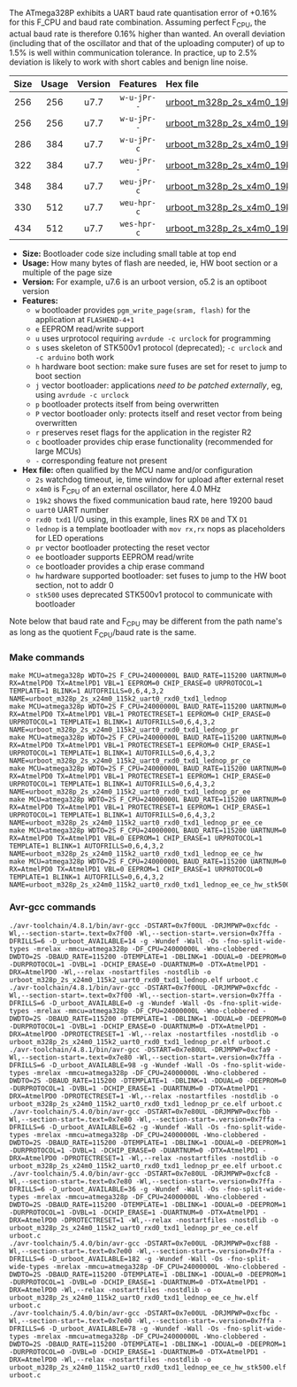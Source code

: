 The ATmega328P exhibits a UART baud rate quantisation error of +0.16% for this F_CPU and baud rate combination. Assuming perfect F<sub>CPU</sub>, the actual baud rate is therefore 0.16% higher than wanted. An overall deviation (including that of the oscillator and that of the uploading computer) of up to 1.5% is well within communication tolerance. In practice, up to 2.5% deviation is likely to work with short cables and benign line noise.

|Size|Usage|Version|Features|Hex file|
|:-:|:-:|:-:|:-:|:--|
|256|256|u7.7|`w-u-jPr--`|[urboot_m328p_2s_x4m0_19k2_uart0_rxd0_txd1_lednop.hex](https://raw.githubusercontent.com/stefanrueger/urboot.hex/main/u7.7/boards/rbbb/atmega328p/watchdog_2_s/external_oscillator_x/%2B4m000000_hz/%2B%2B19k2_baud/uart0_rxd0_txd1/lednop/urboot_m328p_2s_x4m0_19k2_uart0_rxd0_txd1_lednop.hex)|
|256|256|u7.7|`w-u-jPr--`|[urboot_m328p_2s_x4m0_19k2_uart0_rxd0_txd1_lednop_pr.hex](https://raw.githubusercontent.com/stefanrueger/urboot.hex/main/u7.7/boards/rbbb/atmega328p/watchdog_2_s/external_oscillator_x/%2B4m000000_hz/%2B%2B19k2_baud/uart0_rxd0_txd1/lednop/urboot_m328p_2s_x4m0_19k2_uart0_rxd0_txd1_lednop_pr.hex)|
|286|384|u7.7|`w-u-jPr-c`|[urboot_m328p_2s_x4m0_19k2_uart0_rxd0_txd1_lednop_pr_ce.hex](https://raw.githubusercontent.com/stefanrueger/urboot.hex/main/u7.7/boards/rbbb/atmega328p/watchdog_2_s/external_oscillator_x/%2B4m000000_hz/%2B%2B19k2_baud/uart0_rxd0_txd1/lednop/urboot_m328p_2s_x4m0_19k2_uart0_rxd0_txd1_lednop_pr_ce.hex)|
|322|384|u7.7|`weu-jPr--`|[urboot_m328p_2s_x4m0_19k2_uart0_rxd0_txd1_lednop_pr_ee.hex](https://raw.githubusercontent.com/stefanrueger/urboot.hex/main/u7.7/boards/rbbb/atmega328p/watchdog_2_s/external_oscillator_x/%2B4m000000_hz/%2B%2B19k2_baud/uart0_rxd0_txd1/lednop/urboot_m328p_2s_x4m0_19k2_uart0_rxd0_txd1_lednop_pr_ee.hex)|
|348|384|u7.7|`weu-jPr-c`|[urboot_m328p_2s_x4m0_19k2_uart0_rxd0_txd1_lednop_pr_ee_ce.hex](https://raw.githubusercontent.com/stefanrueger/urboot.hex/main/u7.7/boards/rbbb/atmega328p/watchdog_2_s/external_oscillator_x/%2B4m000000_hz/%2B%2B19k2_baud/uart0_rxd0_txd1/lednop/urboot_m328p_2s_x4m0_19k2_uart0_rxd0_txd1_lednop_pr_ee_ce.hex)|
|330|512|u7.7|`weu-hpr-c`|[urboot_m328p_2s_x4m0_19k2_uart0_rxd0_txd1_lednop_ee_ce_hw.hex](https://raw.githubusercontent.com/stefanrueger/urboot.hex/main/u7.7/boards/rbbb/atmega328p/watchdog_2_s/external_oscillator_x/%2B4m000000_hz/%2B%2B19k2_baud/uart0_rxd0_txd1/lednop/urboot_m328p_2s_x4m0_19k2_uart0_rxd0_txd1_lednop_ee_ce_hw.hex)|
|434|512|u7.7|`wes-hpr-c`|[urboot_m328p_2s_x4m0_19k2_uart0_rxd0_txd1_lednop_ee_ce_hw_stk500.hex](https://raw.githubusercontent.com/stefanrueger/urboot.hex/main/u7.7/boards/rbbb/atmega328p/watchdog_2_s/external_oscillator_x/%2B4m000000_hz/%2B%2B19k2_baud/uart0_rxd0_txd1/lednop/urboot_m328p_2s_x4m0_19k2_uart0_rxd0_txd1_lednop_ee_ce_hw_stk500.hex)|

- **Size:** Bootloader code size including small table at top end
- **Usage:** How many bytes of flash are needed, ie, HW boot section or a multiple of the page size
- **Version:** For example, u7.6 is an urboot version, o5.2 is an optiboot version
- **Features:**
  + `w` bootloader provides `pgm_write_page(sram, flash)` for the application at `FLASHEND-4+1`
  + `e` EEPROM read/write support
  + `u` uses urprotocol requiring `avrdude -c urclock` for programming
  + `s` uses skeleton of STK500v1 protocol (deprecated); `-c urclock` and `-c arduino` both work
  + `h` hardware boot section: make sure fuses are set for reset to jump to boot section
  + `j` vector bootloader: applications *need to be patched externally*, eg, using `avrdude -c urclock`
  + `p` bootloader protects itself from being overwritten
  + `P` vector bootloader only: protects itself and reset vector from being overwritten
  + `r` preserves reset flags for the application in the register R2
  + `c` bootloader provides chip erase functionality (recommended for large MCUs)
  + `-` corresponding feature not present
- **Hex file:** often qualified by the MCU name and/or configuration
  + `2s` watchdog timeout, ie, time window for upload after external reset
  + `x4m0` is F<sub>CPU</sub> of an external oscillator, here 4.0 MHz
  + `19k2` shows the fixed communication baud rate, here 19200 baud
  + `uart0` UART number
  + `rxd0 txd1` I/O using, in this example, lines RX `D0` and TX `D1`
  + `lednop` is a template bootloader with `mov rx,rx` nops as placeholders for LED operations
  + `pr` vector bootloader protecting the reset vector
  + `ee` bootloader supports EEPROM read/write
  + `ce` bootloader provides a chip erase command
  + `hw` hardware supported bootloader: set fuses to jump to the HW boot section, not to addr 0
  + `stk500` uses deprecated STK500v1 protocol to communicate with bootloader


Note below that baud rate and F<sub>CPU</sub> may be different from the path name's as long as the quotient F<sub>CPU</sub>/baud rate is the same.

### Make commands
```
make MCU=atmega328p WDTO=2S F_CPU=24000000L BAUD_RATE=115200 UARTNUM=0 RX=AtmelPD0 TX=AtmelPD1 VBL=1 EEPROM=0 CHIP_ERASE=0 URPROTOCOL=1 TEMPLATE=1 BLINK=1 AUTOFRILLS=0,6,4,3,2 NAME=urboot_m328p_2s_x24m0_115k2_uart0_rxd0_txd1_lednop
make MCU=atmega328p WDTO=2S F_CPU=24000000L BAUD_RATE=115200 UARTNUM=0 RX=AtmelPD0 TX=AtmelPD1 VBL=1 PROTECTRESET=1 EEPROM=0 CHIP_ERASE=0 URPROTOCOL=1 TEMPLATE=1 BLINK=1 AUTOFRILLS=0,6,4,3,2 NAME=urboot_m328p_2s_x24m0_115k2_uart0_rxd0_txd1_lednop_pr
make MCU=atmega328p WDTO=2S F_CPU=24000000L BAUD_RATE=115200 UARTNUM=0 RX=AtmelPD0 TX=AtmelPD1 VBL=1 PROTECTRESET=1 EEPROM=0 CHIP_ERASE=1 URPROTOCOL=1 TEMPLATE=1 BLINK=1 AUTOFRILLS=0,6,4,3,2 NAME=urboot_m328p_2s_x24m0_115k2_uart0_rxd0_txd1_lednop_pr_ce
make MCU=atmega328p WDTO=2S F_CPU=24000000L BAUD_RATE=115200 UARTNUM=0 RX=AtmelPD0 TX=AtmelPD1 VBL=1 PROTECTRESET=1 EEPROM=1 CHIP_ERASE=0 URPROTOCOL=1 TEMPLATE=1 BLINK=1 AUTOFRILLS=0,6,4,3,2 NAME=urboot_m328p_2s_x24m0_115k2_uart0_rxd0_txd1_lednop_pr_ee
make MCU=atmega328p WDTO=2S F_CPU=24000000L BAUD_RATE=115200 UARTNUM=0 RX=AtmelPD0 TX=AtmelPD1 VBL=1 PROTECTRESET=1 EEPROM=1 CHIP_ERASE=1 URPROTOCOL=1 TEMPLATE=1 BLINK=1 AUTOFRILLS=0,6,4,3,2 NAME=urboot_m328p_2s_x24m0_115k2_uart0_rxd0_txd1_lednop_pr_ee_ce
make MCU=atmega328p WDTO=2S F_CPU=24000000L BAUD_RATE=115200 UARTNUM=0 RX=AtmelPD0 TX=AtmelPD1 VBL=0 EEPROM=1 CHIP_ERASE=1 URPROTOCOL=1 TEMPLATE=1 BLINK=1 AUTOFRILLS=0,6,4,3,2 NAME=urboot_m328p_2s_x24m0_115k2_uart0_rxd0_txd1_lednop_ee_ce_hw
make MCU=atmega328p WDTO=2S F_CPU=24000000L BAUD_RATE=115200 UARTNUM=0 RX=AtmelPD0 TX=AtmelPD1 VBL=0 EEPROM=1 CHIP_ERASE=1 URPROTOCOL=0 TEMPLATE=1 BLINK=1 AUTOFRILLS=0,6,4,3,2 NAME=urboot_m328p_2s_x24m0_115k2_uart0_rxd0_txd1_lednop_ee_ce_hw_stk500
```

### Avr-gcc commands
```
./avr-toolchain/4.8.1/bin/avr-gcc -DSTART=0x7f00UL -DRJMPWP=0xcfdc -Wl,--section-start=.text=0x7f00 -Wl,--section-start=.version=0x7ffa -DFRILLS=6 -D_urboot_AVAILABLE=14 -g -Wundef -Wall -Os -fno-split-wide-types -mrelax -mmcu=atmega328p -DF_CPU=24000000L -Wno-clobbered -DWDTO=2S -DBAUD_RATE=115200 -DTEMPLATE=1 -DBLINK=1 -DDUAL=0 -DEEPROM=0 -DURPROTOCOL=1 -DVBL=1 -DCHIP_ERASE=0 -DUARTNUM=0 -DTX=AtmelPD1 -DRX=AtmelPD0 -Wl,--relax -nostartfiles -nostdlib -o urboot_m328p_2s_x24m0_115k2_uart0_rxd0_txd1_lednop.elf urboot.c
./avr-toolchain/4.8.1/bin/avr-gcc -DSTART=0x7f00UL -DRJMPWP=0xcfdc -Wl,--section-start=.text=0x7f00 -Wl,--section-start=.version=0x7ffa -DFRILLS=6 -D_urboot_AVAILABLE=0 -g -Wundef -Wall -Os -fno-split-wide-types -mrelax -mmcu=atmega328p -DF_CPU=24000000L -Wno-clobbered -DWDTO=2S -DBAUD_RATE=115200 -DTEMPLATE=1 -DBLINK=1 -DDUAL=0 -DEEPROM=0 -DURPROTOCOL=1 -DVBL=1 -DCHIP_ERASE=0 -DUARTNUM=0 -DTX=AtmelPD1 -DRX=AtmelPD0 -DPROTECTRESET=1 -Wl,--relax -nostartfiles -nostdlib -o urboot_m328p_2s_x24m0_115k2_uart0_rxd0_txd1_lednop_pr.elf urboot.c
./avr-toolchain/4.8.1/bin/avr-gcc -DSTART=0x7e80UL -DRJMPWP=0xcfa9 -Wl,--section-start=.text=0x7e80 -Wl,--section-start=.version=0x7ffa -DFRILLS=6 -D_urboot_AVAILABLE=98 -g -Wundef -Wall -Os -fno-split-wide-types -mrelax -mmcu=atmega328p -DF_CPU=24000000L -Wno-clobbered -DWDTO=2S -DBAUD_RATE=115200 -DTEMPLATE=1 -DBLINK=1 -DDUAL=0 -DEEPROM=0 -DURPROTOCOL=1 -DVBL=1 -DCHIP_ERASE=1 -DUARTNUM=0 -DTX=AtmelPD1 -DRX=AtmelPD0 -DPROTECTRESET=1 -Wl,--relax -nostartfiles -nostdlib -o urboot_m328p_2s_x24m0_115k2_uart0_rxd0_txd1_lednop_pr_ce.elf urboot.c
./avr-toolchain/5.4.0/bin/avr-gcc -DSTART=0x7e80UL -DRJMPWP=0xcfbb -Wl,--section-start=.text=0x7e80 -Wl,--section-start=.version=0x7ffa -DFRILLS=6 -D_urboot_AVAILABLE=62 -g -Wundef -Wall -Os -fno-split-wide-types -mrelax -mmcu=atmega328p -DF_CPU=24000000L -Wno-clobbered -DWDTO=2S -DBAUD_RATE=115200 -DTEMPLATE=1 -DBLINK=1 -DDUAL=0 -DEEPROM=1 -DURPROTOCOL=1 -DVBL=1 -DCHIP_ERASE=0 -DUARTNUM=0 -DTX=AtmelPD1 -DRX=AtmelPD0 -DPROTECTRESET=1 -Wl,--relax -nostartfiles -nostdlib -o urboot_m328p_2s_x24m0_115k2_uart0_rxd0_txd1_lednop_pr_ee.elf urboot.c
./avr-toolchain/5.4.0/bin/avr-gcc -DSTART=0x7e80UL -DRJMPWP=0xcfc8 -Wl,--section-start=.text=0x7e80 -Wl,--section-start=.version=0x7ffa -DFRILLS=6 -D_urboot_AVAILABLE=36 -g -Wundef -Wall -Os -fno-split-wide-types -mrelax -mmcu=atmega328p -DF_CPU=24000000L -Wno-clobbered -DWDTO=2S -DBAUD_RATE=115200 -DTEMPLATE=1 -DBLINK=1 -DDUAL=0 -DEEPROM=1 -DURPROTOCOL=1 -DVBL=1 -DCHIP_ERASE=1 -DUARTNUM=0 -DTX=AtmelPD1 -DRX=AtmelPD0 -DPROTECTRESET=1 -Wl,--relax -nostartfiles -nostdlib -o urboot_m328p_2s_x24m0_115k2_uart0_rxd0_txd1_lednop_pr_ee_ce.elf urboot.c
./avr-toolchain/5.4.0/bin/avr-gcc -DSTART=0x7e00UL -DRJMPWP=0xcf88 -Wl,--section-start=.text=0x7e00 -Wl,--section-start=.version=0x7ffa -DFRILLS=6 -D_urboot_AVAILABLE=182 -g -Wundef -Wall -Os -fno-split-wide-types -mrelax -mmcu=atmega328p -DF_CPU=24000000L -Wno-clobbered -DWDTO=2S -DBAUD_RATE=115200 -DTEMPLATE=1 -DBLINK=1 -DDUAL=0 -DEEPROM=1 -DURPROTOCOL=1 -DVBL=0 -DCHIP_ERASE=1 -DUARTNUM=0 -DTX=AtmelPD1 -DRX=AtmelPD0 -Wl,--relax -nostartfiles -nostdlib -o urboot_m328p_2s_x24m0_115k2_uart0_rxd0_txd1_lednop_ee_ce_hw.elf urboot.c
./avr-toolchain/5.4.0/bin/avr-gcc -DSTART=0x7e00UL -DRJMPWP=0xcfbc -Wl,--section-start=.text=0x7e00 -Wl,--section-start=.version=0x7ffa -DFRILLS=6 -D_urboot_AVAILABLE=78 -g -Wundef -Wall -Os -fno-split-wide-types -mrelax -mmcu=atmega328p -DF_CPU=24000000L -Wno-clobbered -DWDTO=2S -DBAUD_RATE=115200 -DTEMPLATE=1 -DBLINK=1 -DDUAL=0 -DEEPROM=1 -DURPROTOCOL=0 -DVBL=0 -DCHIP_ERASE=1 -DUARTNUM=0 -DTX=AtmelPD1 -DRX=AtmelPD0 -Wl,--relax -nostartfiles -nostdlib -o urboot_m328p_2s_x24m0_115k2_uart0_rxd0_txd1_lednop_ee_ce_hw_stk500.elf urboot.c
```

